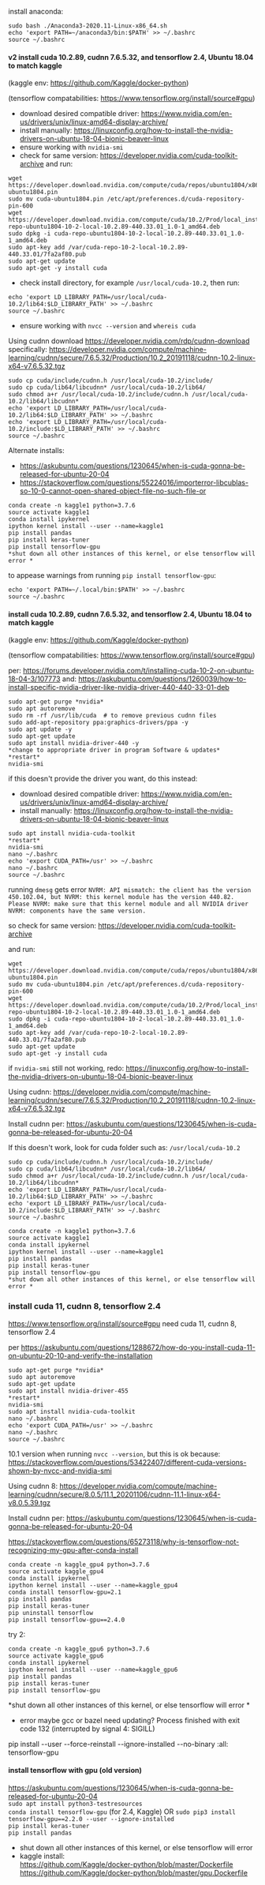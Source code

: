 install anaconda:
```
sudo bash ./Anaconda3-2020.11-Linux-x86_64.sh
echo 'export PATH=~/anaconda3/bin:$PATH' >> ~/.bashrc
source ~/.bashrc
```

#### v2 install cuda 10.2.89, cudnn 7.6.5.32, and tensorflow 2.4, Ubuntu 18.04 to match kaggle
(kaggle env: https://github.com/Kaggle/docker-python)

(tensorflow compatabilities: https://www.tensorflow.org/install/source#gpu)

- download desired compatible driver: https://www.nvidia.com/en-us/drivers/unix/linux-amd64-display-archive/
- install manually: https://linuxconfig.org/how-to-install-the-nvidia-drivers-on-ubuntu-18-04-bionic-beaver-linux
- ensure working with `nvidia-smi`
- check for same version: https://developer.nvidia.com/cuda-toolkit-archive and run:
```
wget https://developer.download.nvidia.com/compute/cuda/repos/ubuntu1804/x86_64/cuda-ubuntu1804.pin
sudo mv cuda-ubuntu1804.pin /etc/apt/preferences.d/cuda-repository-pin-600
wget https://developer.download.nvidia.com/compute/cuda/10.2/Prod/local_installers/cuda-repo-ubuntu1804-10-2-local-10.2.89-440.33.01_1.0-1_amd64.deb
sudo dpkg -i cuda-repo-ubuntu1804-10-2-local-10.2.89-440.33.01_1.0-1_amd64.deb
sudo apt-key add /var/cuda-repo-10-2-local-10.2.89-440.33.01/7fa2af80.pub
sudo apt-get update
sudo apt-get -y install cuda
```
- check install directory, for example `/usr/local/cuda-10.2`, then run:
```
echo 'export LD_LIBRARY_PATH=/usr/local/cuda-10.2/lib64:$LD_LIBRARY_PATH' >> ~/.bashrc
source ~/.bashrc 
```
- ensure working with `nvcc --version` and `whereis cuda`

Using cudnn download https://developer.nvidia.com/rdp/cudnn-download specifically:
https://developer.nvidia.com/compute/machine-learning/cudnn/secure/7.6.5.32/Production/10.2_20191118/cudnn-10.2-linux-x64-v7.6.5.32.tgz


```
sudo cp cuda/include/cudnn.h /usr/local/cuda-10.2/include/
sudo cp cuda/lib64/libcudnn* /usr/local/cuda-10.2/lib64/
sudo chmod a+r /usr/local/cuda-10.2/include/cudnn.h /usr/local/cuda-10.2/lib64/libcudnn*
echo 'export LD_LIBRARY_PATH=/usr/local/cuda-10.2/lib64:$LD_LIBRARY_PATH' >> ~/.bashrc
echo 'export LD_LIBRARY_PATH=/usr/local/cuda-10.2/include:$LD_LIBRARY_PATH' >> ~/.bashrc  
source ~/.bashrc 
```

Alternate installs: 
- https://askubuntu.com/questions/1230645/when-is-cuda-gonna-be-released-for-ubuntu-20-04
- https://stackoverflow.com/questions/55224016/importerror-libcublas-so-10-0-cannot-open-shared-object-file-no-such-file-or

```
conda create -n kaggle1 python=3.7.6
source activate kaggle1
conda install ipykernel
ipython kernel install --user --name=kaggle1
pip install pandas
pip install keras-tuner 
pip install tensorflow-gpu
*shut down all other instances of this kernel, or else tensorflow will error *
```

to appease warnings from running `pip install tensorflow-gpu`: 
```
echo 'export PATH=~/.local/bin:$PATH' >> ~/.bashrc
source ~/.bashrc
```

#### install cuda 10.2.89, cudnn 7.6.5.32, and tensorflow 2.4, Ubuntu 18.04 to match kaggle
(kaggle env: https://github.com/Kaggle/docker-python)

(tensorflow compatabilities: https://www.tensorflow.org/install/source#gpu)

per: https://forums.developer.nvidia.com/t/installing-cuda-10-2-on-ubuntu-18-04-3/107773
and: https://askubuntu.com/questions/1260039/how-to-install-specific-nvidia-driver-like-nvidia-driver-440-440-33-01-deb
```
sudo apt-get purge *nvidia*
sudo apt autoremove
sudo rm -rf /usr/lib/cuda  # to remove previous cudnn files
sudo add-apt-repository ppa:graphics-drivers/ppa -y 
sudo apt update -y 
sudo apt-get update
sudo apt install nvidia-driver-440 -y 
*change to appropriate driver in program Software & updates*
*restart*
nvidia-smi
```
if this doesn't provide the driver you want, do this instead:
- download desired compatible driver: https://www.nvidia.com/en-us/drivers/unix/linux-amd64-display-archive/
- install manually: https://linuxconfig.org/how-to-install-the-nvidia-drivers-on-ubuntu-18-04-bionic-beaver-linux

```
sudo apt install nvidia-cuda-toolkit
*restart*
nvidia-smi
nano ~/.bashrc
echo 'export CUDA_PATH=/usr' >> ~/.bashrc
nano ~/.bashrc
source ~/.bashrc
```

running `dmesg` gets error ` NVRM: API mismatch: the client has the version 450.102.04, but
               NVRM: this kernel module has the version 440.82.  Please
               NVRM: make sure that this kernel module and all NVIDIA driver
               NVRM: components have the same version.
`

so check for same version:
https://developer.nvidia.com/cuda-toolkit-archive

and run:
```
wget https://developer.download.nvidia.com/compute/cuda/repos/ubuntu1804/x86_64/cuda-ubuntu1804.pin
sudo mv cuda-ubuntu1804.pin /etc/apt/preferences.d/cuda-repository-pin-600
wget https://developer.download.nvidia.com/compute/cuda/10.2/Prod/local_installers/cuda-repo-ubuntu1804-10-2-local-10.2.89-440.33.01_1.0-1_amd64.deb
sudo dpkg -i cuda-repo-ubuntu1804-10-2-local-10.2.89-440.33.01_1.0-1_amd64.deb
sudo apt-key add /var/cuda-repo-10-2-local-10.2.89-440.33.01/7fa2af80.pub
sudo apt-get update
sudo apt-get -y install cuda
```

if `nvidia-smi` still not working, redo: https://linuxconfig.org/how-to-install-the-nvidia-drivers-on-ubuntu-18-04-bionic-beaver-linux

Using cudnn:
https://developer.nvidia.com/compute/machine-learning/cudnn/secure/7.6.5.32/Production/10.2_20191118/cudnn-10.2-linux-x64-v7.6.5.32.tgz

Install cudnn per:
https://askubuntu.com/questions/1230645/when-is-cuda-gonna-be-released-for-ubuntu-20-04

If this doesn't work, look for cuda folder such as: `/usr/local/cuda-10.2`
```
sudo cp cuda/include/cudnn.h /usr/local/cuda-10.2/include/
sudo cp cuda/lib64/libcudnn* /usr/local/cuda-10.2/lib64/
sudo chmod a+r /usr/local/cuda-10.2/include/cudnn.h /usr/local/cuda-10.2/lib64/libcudnn*
echo 'export LD_LIBRARY_PATH=/usr/local/cuda-10.2/lib64:$LD_LIBRARY_PATH' >> ~/.bashrc
echo 'export LD_LIBRARY_PATH=/usr/local/cuda-10.2/include:$LD_LIBRARY_PATH' >> ~/.bashrc  
source ~/.bashrc 
```



```
conda create -n kaggle1 python=3.7.6
source activate kaggle1
conda install ipykernel
ipython kernel install --user --name=kaggle1
pip install pandas
pip install keras-tuner 
pip install tensorflow-gpu
*shut down all other instances of this kernel, or else tensorflow will error *
```

### install cuda 11, cudnn 8, tensorflow 2.4
https://www.tensorflow.org/install/source#gpu
need cuda 11, cudnn 8, tensorflow 2.4

per https://askubuntu.com/questions/1288672/how-do-you-install-cuda-11-on-ubuntu-20-10-and-verify-the-installation
```
sudo apt-get purge *nvidia*
sudo apt autoremove
sudo apt-get update
sudo apt install nvidia-driver-455
*restart*
nvidia-smi
sudo apt install nvidia-cuda-toolkit
nano ~/.bashrc
echo 'export CUDA_PATH=/usr' >> ~/.bashrc
nano ~/.bashrc
source ~/.bashrc
```

10.1 version when running `nvcc --version`, but this is ok because:
https://stackoverflow.com/questions/53422407/different-cuda-versions-shown-by-nvcc-and-nvidia-smi

Using cudnn 8:
https://developer.nvidia.com/compute/machine-learning/cudnn/secure/8.0.5/11.1_20201106/cudnn-11.1-linux-x64-v8.0.5.39.tgz

Install cudnn per:
https://askubuntu.com/questions/1230645/when-is-cuda-gonna-be-released-for-ubuntu-20-04

https://stackoverflow.com/questions/65273118/why-is-tensorflow-not-recognizing-my-gpu-after-conda-install

```
conda create -n kaggle_gpu4 python=3.7.6 
source activate kaggle_gpu4
conda install ipykernel
ipython kernel install --user --name=kaggle_gpu4
conda install tensorflow-gpu=2.1
pip install pandas
pip install keras-tuner 
pip uninstall tensorflow
pip install tensorflow-gpu==2.4.0
```
try 2:
```
conda create -n kaggle_gpu6 python=3.7.6 
source activate kaggle_gpu6
conda install ipykernel
ipython kernel install --user --name=kaggle_gpu6
pip install pandas
pip install keras-tuner 
pip install tensorflow-gpu
```
*shut down all other instances of this kernel, or else tensorflow will error *

- error maybe gcc or bazel need updating?
Process finished with exit code 132 (interrupted by signal 4: SIGILL)

pip install --user --force-reinstall --ignore-installed --no-binary :all: tensorflow-gpu


#### install tensorflow with gpu (old version)
https://askubuntu.com/questions/1230645/when-is-cuda-gonna-be-released-for-ubuntu-20-04 <br>
`sudo apt install python3-testresources`<br>
`conda install tensorflow-gpu` (for 2.4, Kaggle) OR `sudo pip3 install tensorflow-gpu==2.2.0 --user --ignore-installed` <br> 
`pip install keras-tuner`<br>
`pip install pandas`<br>
- shut down all other instances of this kernel, or else tensorflow will error 
- kaggle install: <br>
https://github.com/Kaggle/docker-python/blob/master/Dockerfile <br>
https://github.com/Kaggle/docker-python/blob/master/gpu.Dockerfile <br>
